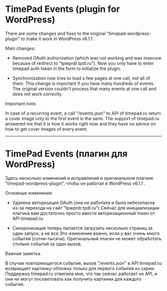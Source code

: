 # TimePad Events (plugin for WordPress)

There are some changes and fixes to the original "timepad-wordpress-plugin" to make it work in WordPress v6.1.1 .

Main changes:
- Removed OAuth authorization (which was not working and was insecure because of redirect to "tpwprdr.tpdl.ru").
Now you only have to enter timepad auth token in the form to initialize the plugin.

- Synchronization now tries to load a few pages at one call, not all of them.
This change is important if you have many hundreds of events. The original version couldn't process that many events at one call and does not work correctly.


Important note.

In case of a recurring event, a call "/events.json" to API of timepad.ru return a cover image only to the first event in the serie. The support of timepad.ru answered me that it is how it works right now and they have no advice on how to get cover images of every event.

---

# TimePad Events (плагин для WordPress)

Здесь несколько изменений и исправлений в оригинальном плагине "timepad-wordpress-plugin", чтобы он работал в WordPress v6.1.1 .

Основные изменения:

- Удалена авторизация OAuth (она не работала и была небезопасна из-за перехода на сайт "tpwprdr.tpdl.ru")
Сейчас для инициализации плагина вам достаточно просто ввести авторизационный токен от API timepad.ru.

- Синхронизация теперь пытается загрузить несколько страниц за один запуск, а не все
Это изменение важно, если у вас очень много событий (сотни-тысячи). Оригинальный плагин не может обработать столько событий за один вызов.


Важная заметка.

В случае повторяющегося события, вызов "/events.json" в API timepad.ru возвращает картинку-обложку только для первого события из серии. Поддержка timepad.ru ответила мне, что так сейчас работает их API, и они не могут посоветовать как получить картинки для каждого события.
